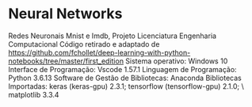 # Neural Networks
Redes Neuronais Mnist e Imdb, Projeto Licenciatura Engenharia Computacional
Código retirado e adaptado de https://github.com/fchollet/deep-learning-with-python-notebooks/tree/master/first_edition
Sistema operativo: Windows 10
Interface de Programação: Vscode 1.57.1
Linguagem de Programação: Python 3.6.13
Software de Gestão de Bibliotecas: Anaconda
Bibliotecas Importadas: keras (keras-gpu) 2.3.1; tensorflow (tensorflow-gpu) 2.1.0; \ matplotlib 3.3.4
